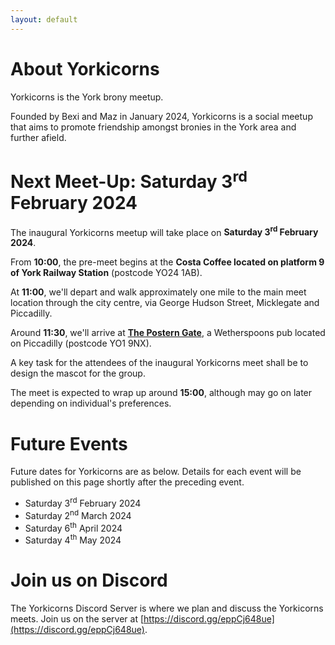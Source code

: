 ```yaml
---
layout: default
---
```


# About Yorkicorns

Yorkicorns is the York brony meetup.

Founded by Bexi and Maz in January 2024, Yorkicorns is a social meetup that aims to promote friendship amongst bronies in the York area and further afield.

# Next Meet-Up: Saturday 3<sup>rd</sup> February 2024

The inaugural Yorkicorns meetup will take place on **Saturday 3<sup>rd</sup> February 2024**.

From **10:00**, the pre-meet begins at the **Costa Coffee located on platform 9 of York Railway Station** (postcode YO24 1AB).

At **11:00**, we'll depart and walk approximately one mile to the main meet location through the city centre, via George Hudson Street, Micklegate and Piccadilly. 

Around **11:30**, we'll arrive at [**The Postern Gate**](https://www.jdwetherspoon.com/pubs/all-pubs/england/north-yorkshire/the-postern-gate-york), a Wetherspoons pub located on Piccadilly (postcode YO1 9NX).

A key task for the attendees of the inaugural Yorkicorns meet shall be to design the mascot for the group.

The meet is expected to wrap up around **15:00**, although may go on later depending on individual's preferences.

# Future Events

Future dates for Yorkicorns are as below. Details for each event will be published on this page shortly after the preceding event.

* Saturday 3<sup>rd</sup> February 2024
* Saturday 2<sup>nd</sup> March 2024
* Saturday 6<sup>th</sup> April 2024
* Saturday 4<sup>th</sup> May 2024

# Join us on Discord

The Yorkicorns Discord Server is where we plan and discuss the Yorkicorns meets. Join us on the server at [https://discord.gg/eppCj648ue](https://discord.gg/eppCj648ue).
